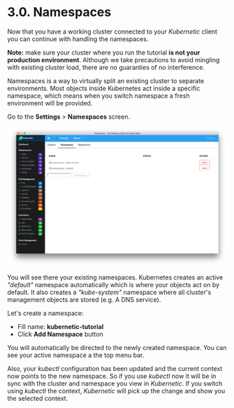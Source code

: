 # 3.0. Namespaces

Now that you have a working cluster connected to your _Kubernetic_ client you can continue with handling the namespaces.

**Note:** make sure your cluster where you run the tutorial **is not your production environment**. Although we take precautions to avoid mingling with existing cluster load, there are no guaranties of no interference.

Namespaces is a way to virtually split an existing cluster to separate environments. Most objects inside Kubernetes act inside a specific namespace, which means when you switch namespace a fresh environment will be provided.

Go to the **Settings** &gt; **Namespaces** screen.

![](.gitbook/assets/screen-shot-2016-08-29-at-10.53.16-am.png)

You will see there your existing namespaces. Kubernetes creates an active _"default"_ namespace automatically which is where your objects act on by default. It also creates a _"kube-system"_ namespace where all cluster's management objects are stored \(e.g. A DNS service\).

Let's create a namespace:

* Fill name: **kubernetic-tutorial**
* Click **Add Namespace** button

You will automatically be directed to the newly created namespace. You can see your active namespace a the top menu bar.

Also, your _kubectl_ configuration has been updated and the current context now points to the new namespace. So if you use _kubectl_ now it will be in sync with the cluster and namespace you view in _Kubernetic_. If you switch using _kubectl_ the context, _Kubernetic_ will pick up the change and show you the selected context.

